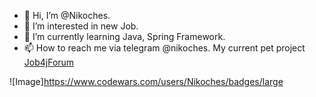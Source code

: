 - 👋 Hi, I’m @Nikoches.
- 👀 I’m interested in new Job.
- 🌱 I’m currently learning Java, Spring Framework.
- 📫 How to reach me via telegram @nikoches.
My current pet project [Job4jForum](https://github.com/Nikoches/Job4jForum)
<!---
Nikoches/Nikoches is a ✨ special ✨ repository because its `README.md` (this file) appears on your GitHub profile.
You can click the Preview link to take a look at your changes.
--->
![Image]https://www.codewars.com/users/Nikoches/badges/large
